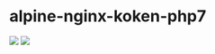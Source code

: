 # alpine-nginx-koken-php7

[![](https://images.microbadger.com/badges/version/combro2k/alpine-nginx-koken-php7.svg)](https://microbadger.com/images/combro2k/alpine-nginx-koken-php7 "Get your own version badge on microbadger.com")
[![](https://images.microbadger.com/badges/image/combro2k/alpine-nginx-koken-php7.svg)](https://microbadger.com/images/combro2k/alpine-nginx-koken-php7 "Get your own image badge on microbadger.com")
